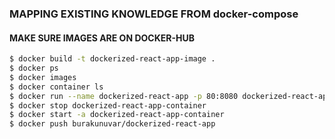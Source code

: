 ### MAPPING EXISTING KNOWLEDGE FROM docker-compose

#### MAKE SURE IMAGES ARE ON DOCKER-HUB

```bash
$ docker build -t dockerized-react-app-image .
$ docker ps
$ docker images
$ docker container ls
$ docker run --name dockerized-react-app -p 80:8080 dockerized-react-app-image
$ docker stop dockerized-react-app-container
$ docker start -a dockerized-react-app-container
$ docker push burakunuvar/dockerized-react-app
```
